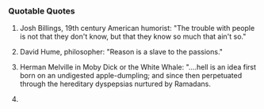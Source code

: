 ### Quotable Quotes

1. Josh Billings, 19th century American humorist:
   "The trouble with people is not that they don't know, but that they know so much that ain't so."

1. David Hume, philosopher: "Reason is a slave to the passions."

1. Herman Melville in Moby Dick or the White Whale: "....hell is an idea first born on an undigested apple-dumpling;
   and since then perpetuated through the hereditary dyspepsias nurtured by Ramadans.

1.  